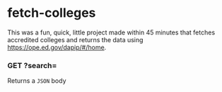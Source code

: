 # fetch-colleges

This was a fun, quick, little project made within 45 minutes that fetches accredited colleges and returns the data using https://ope.ed.gov/dapip/#/home.

### GET ?search=<college>
Returns a `JSON` body
